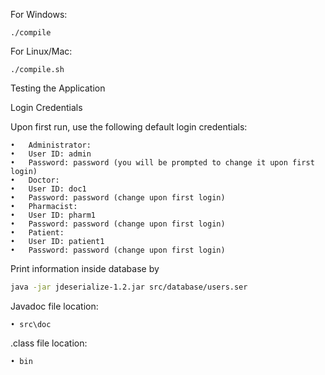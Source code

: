 
For Windows:
```
./compile
```

For Linux/Mac:
```
./compile.sh
```

Testing the Application

Login Credentials

Upon first run, use the following default login credentials:

	•	Administrator:
	•	User ID: admin
	•	Password: password (you will be prompted to change it upon first login)
	•	Doctor:
	•	User ID: doc1
	•	Password: password (change upon first login)
	•	Pharmacist:
	•	User ID: pharm1
	•	Password: password (change upon first login)
	•	Patient:
	•	User ID: patient1
	•	Password: password (change upon first login)

Print information inside database by
```bash
java -jar jdeserialize-1.2.jar src/database/users.ser
```
Javadoc file location:

	• src\doc
 
 .class file location:
 
	• bin
